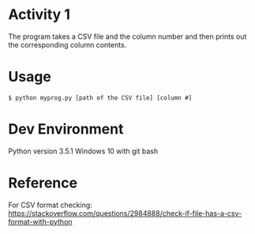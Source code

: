 # Activity 1

The program takes a CSV file and the column number and then prints out the corresponding column contents.

# Usage

```
$ python myprog.py [path of the CSV file] [column #]
```

# Dev Environment

Python version 3.5.1
Windows 10 with git bash

# Reference

For CSV format checking:
https://stackoverflow.com/questions/2984888/check-if-file-has-a-csv-format-with-python

